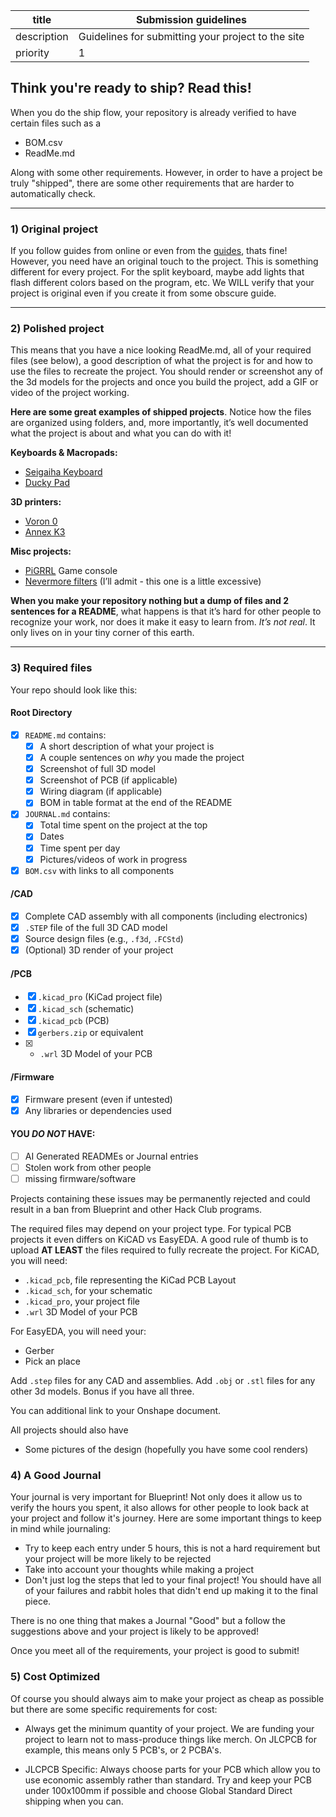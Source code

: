| title       | Submission guidelines                              |
| ----------- | -------------------------------------------------- |
| description | Guidelines for submitting your project to the site |
| priority    | 1                                                  |


## Think you're ready to ship? Read this!

When you do the ship flow, your repository is already verified to have certain files such as a 
- BOM.csv
- ReadMe.md



Along with some other requirements. However, in order to have a project be truly "shipped", there are some other requirements that are harder to automatically check. 

-----------

### 1) Original project 

If you follow guides from online or even from the [guides](/guides), thats fine! However, you need have an original touch to the project. This is something different for every project. For the split keyboard, maybe add lights that flash different colors based on the program, etc. We WILL verify that your project is original even if you create it from some obscure guide.

-----------

### 2) Polished project

This means that you have a nice looking ReadMe.md, all of your required files (see below), a good description of what the project is for and how to use the files to recreate the project. You should render or screenshot any of the 3d models for the projects and once you build the project, add a GIF or video of the project working. 

  **Here are some great examples of shipped projects**. Notice how the files are organized using folders, and, more importantly, it’s well documented what the project is about and what you can do with it!

  **Keyboards & Macropads:**

- [Seigaiha Keyboard](https://github.com/yiancar/Seigaiha)
- [Ducky Pad](https://github.com/dekuNukem/duckyPad)

**3D printers:**

- [Voron 0](https://github.com/VoronDesign/Voron-0)
- [Annex K3](https://github.com/Annex-Engineering/Gasherbrum-K3)

**Misc projects:**

- [PiGRRL](https://github.com/adafruit/Adafruit-PiGRRL-PCB) Game console
- [Nevermore filters](https://github.com/nevermore3d/Nevermore_Micro) (I’ll admit - this one is a little excessive)

**When you make your repository nothing but a dump of files and 2 sentences for a README**, what happens is that it’s hard for other people to recognize your work, nor does it make it easy to learn from. *It’s not real*. It only lives on in your tiny corner of this earth.


-----------

### 3) Required files 

Your repo should look like this:

#### Root Directory
- [x] `README.md` contains:
  - [x] A short description of what your project is
  - [x] A couple sentences on *why* you made the project
  - [x] Screenshot of full 3D model
  - [x] Screenshot of PCB (if applicable)
  - [x] Wiring diagram (if applicable)
  - [x] BOM in table format at the end of the README
- [x] `JOURNAL.md` contains:
  - [x] Total time spent on the project at the top
  - [x] Dates
  - [x] Time spent per day
  - [x] Pictures/videos of work in progress
- [x] `BOM.csv` with links to all components
      
####  /CAD
- [x] Complete CAD assembly with all components (including electronics)
- [x] `.STEP` file of the full 3D CAD model
- [x] Source design files (e.g., `.f3d`, `.FCStd`)
- [x] (Optional) 3D render of your project

#### /PCB
- [x] `.kicad_pro` (KiCad project file)
- [x] `.kicad_sch` (schematic)
- [x] `.kicad_pcb` (PCB)
- [x] `gerbers.zip` or equivalent
- [x] - `.wrl` 3D Model of your PCB

####  /Firmware
- [x] Firmware present (even if untested)
- [x] Any libraries or dependencies used

#### YOU *DO NOT* HAVE:
- [ ] AI Generated READMEs or Journal entries
- [ ] Stolen work from other people
- [ ] missing firmware/software

Projects containing these issues may be permanently rejected and could result in a ban from Blueprint and other Hack Club programs.

The required files may depend on your project type. For typical PCB projects it even differs on KiCAD vs EasyEDA. A good rule of thumb is to upload **AT LEAST** the files required to fully recreate the project. For KiCAD, you will need:

- `.kicad_pcb`, file representing the KiCad PCB Layout
- `.kicad_sch`, for your schematic
- `.kicad_pro`, your project file
- `.wrl` 3D Model of your PCB

For EasyEDA, you will need your:
- Gerber
- Pick an place



Add `.step` files for any CAD and assemblies. Add `.obj` or `.stl` files for any other 3d models. Bonus if you have all three.

You can additional link to your Onshape document.

All projects should also have 
  - Some pictures of the design (hopefully you have some cool renders)



### 4) A Good Journal

Your journal is very important for Blueprint! Not only does it allow us to verify the hours you spent, it also allows for other people to look back at your project and follow it's journey. Here are some important things to keep in mind while journaling:
- Try to keep each entry under 5 hours, this is not a hard requirement but your project will be more likely to be rejected
- Take into account your thoughts while making a project
- Don't just log the steps that led to your final project! You should have all of your failures and rabbit holes that didn't end up making it to the final piece.

There is no one thing that makes a Journal "Good" but a follow the suggestions above and your project is likely to be approved!



Once you meet all of the requirements, your project is good to submit!

### 5) Cost Optimized

Of course you should always aim to make your project as cheap as possible but there are some specific requirements for cost: 

- Always get the minimum quantity of your project. We are funding your project to learn not to mass-produce things like merch. On JLCPCB for example, this means only 5 PCB's, or 2 PCBA's. 

- JLCPCB Specific: Always choose parts for your PCB which allow you to use economic assembly rather than standard. Try and keep your PCB under 100x100mm if possible and choose Global Standard Direct shipping when you can.
